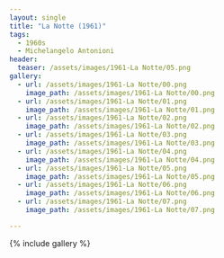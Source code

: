 ```yaml
---
layout: single
title: "La Notte (1961)"
tags:
  - 1960s 
  - Michelangelo Antonioni
header:
  teaser: /assets/images/1961-La Notte/05.png
gallery:
  - url: /assets/images/1961-La Notte/00.png
    image_path: /assets/images/1961-La Notte/00.png  
  - url: /assets/images/1961-La Notte/01.png
    image_path: /assets/images/1961-La Notte/01.png
  - url: /assets/images/1961-La Notte/02.png
    image_path: /assets/images/1961-La Notte/02.png
  - url: /assets/images/1961-La Notte/03.png
    image_path: /assets/images/1961-La Notte/03.png
  - url: /assets/images/1961-La Notte/04.png
    image_path: /assets/images/1961-La Notte/04.png
  - url: /assets/images/1961-La Notte/05.png
    image_path: /assets/images/1961-La Notte/05.png
  - url: /assets/images/1961-La Notte/06.png
    image_path: /assets/images/1961-La Notte/06.png
  - url: /assets/images/1961-La Notte/07.png
    image_path: /assets/images/1961-La Notte/07.png

---
```

{% include gallery %}
